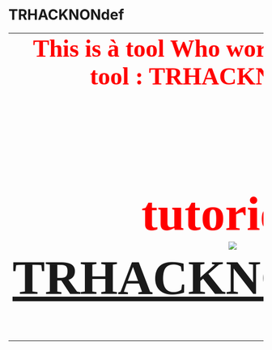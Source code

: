 # TRHACKNONdef


<script type="text/javascript">
//Define first typing example:
new TypingText(document.getElementById("example1"));
//Define second typing example (use "slashing" cursor at the end):
new TypingText(document.getElementById("example2"), 80, function(i){
var ar = new Array("_"," ","_","_"); return " " + ar[i.length %
ar.length]; });
//Type out examples:
TypingText.runAll();
</script>
<style type="text/css">body {cursor:url(""),default}</style>
<div align="center"><table border="0" width="100%"><tr><td>
<font size="200">
<b><font face="times"><b><center><SCRIPT>
farbbibliothek = new Array();
farbbibliothek[0] = new Array("#FF0000","#FF1100","#FF2200","#FF3300","#FF4400","#FF5500","#FF6600","#FF7700","#FF8800","#FF9900","#FFaa00","#FFbb00","#FFcc00","#FFdd00","#FFee00","#FFff00","#FFee00","#FFdd00","#FFcc00","#FFbb00","#FFaa00","#FF9900","#FF8800","#FF7700","#FF6600","#FF5500","#FF4400","#FF3300","#FF2200","#FF1100");
farbbibliothek[1] = new Array("#FF0000","#FFFFFF","#FFFFFF","#FF0000");
farbbibliothek[2] = new Array("#FFFFFF","#FF0000","#FFFFFF","#FFFFFF","#FFFFFF","#FFFFFF","#FFFFFF","#FFFFFF","#FFFFFF","#FFFFFF","#FFFFFF","#FFFFFF","#FFFFFF","#FFFFFF","#FFFFFF","#FFFFFF","#FFFFFF","#FFFFFF","#FFFFFF","#FFFFFF","#FFFFFF","#FFFFFF","#FFFFFF","#FFFFFF","#FFFFFF","#FFFFFF","#FFFFFF","#FFFFFF","#FFFFFF","#FFFFFF","#FFFFFF","#FFFFFF","#FFFFFF","#FFFFFF","#FFFFFF","#FFFFFF");
farbbibliothek[3] = new Array("#FF0000","#FF4000","#FF8000","#FFC000","#FFFF00","#C0FF00","#80FF00","#40FF00","#00FF00","#00FF40","#00FF80","#00FFC0","#00FFFF","#00C0FF","#0080FF","#0040FF","#0000FF","#4000FF","#8000FF","#C000FF","#FF00FF","#FF00C0","#FF0080","#FF0040");
farbbibliothek[4] = new Array("#FF0000","#EE0000","#DD0000","#CC0000","#BB0000","#AA0000","#990000","#880000","#770000","#660000","#550000","#440000","#330000","#220000","#110000","#000000","#110000","#220000","#330000","#440000","#550000","#660000","#770000","#880000","#990000","#AA0000","#BB0000","#CC0000","#DD0000","#EE0000");
farbbibliothek[5] = new Array("#FF0000","#FF0000","#FF0000","#FFFFFF","#FFFFFF","#FFFFFF");
farbbibliothek[6] = new Array("#FF0000","#FDF5E6");
farben = farbbibliothek[4];
function farbschrift()
{
for(var i=0 ; i<Buchstabe.length; i++)
{
document.all["a"+i].style.color=farben[i];
}
farbverlauf();
}
function string2array(text)
{
Buchstabe = new Array();
while(farben.length<text.length)
{
farben = farben.concat(farben);
}
k=0;
while(k<=text.length)
{
Buchstabe[k] = text.charAt(k);
k++;
}
}
function divserzeugen()
{
for(var i=0 ; i<Buchstabe.length; i++)
{
document.write("<span id='a"+i+"' class='a"+i+"'>"+Buchstabe[i] + "</span>");
}
farbschrift();
}
var a=1;
function farbverlauf()
{
for(var i=0 ; i<farben.length; i++)
{
farben[i-1]=farben[i];
}
farben[farben.length-1]=farben[-1];

setTimeout("farbschrift()",30);
}
//
var farbsatz=1;
function farbtauscher()
{
farben = farbbibliothek[farbsatz];
while(farben.length<text.length)
{
farben = farben.concat(farben);
}
farbsatz=Math.floor(Math.random()*(farbbibliothek.length-0.0001));
}
setInterval("farbtauscher()",5000);
text ='[+] T - R - H - A - C - K - N - O - N [+]';//h
string2array(text);
divserzeugen();
//document.write(text);
</script><font color=red>This is à tool Who work with my other tool : TRHACKNONscript. <br><br><h1>tutoriel : <br> 
<img src="https://h.top4top.io/p_215047qng2.png"></img>
<br><a href="https://trhacknonimous.github.io/TRHACKNONscript/">TRHACKNONscript</a></h1>
